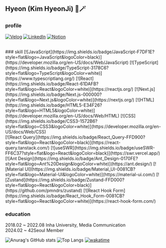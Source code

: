 ## Hyeon (Kim HyeonJi) 🧙🪄

### profile
[![Velog](https://img.shields.io/badge/Velog-20c997?style=flat&logo=V&logoColor=white)](
https://velog.io/@hyeon81/posts)
[![LinkedIn](https://img.shields.io/badge/LinkedIn-0077B5?style=flat&logo=LinkedIn&logoColor=white)](https://www.linkedin.com/public-profile/settings?trk=d_flagship3_profile_self_view_public_profile)
[![Notion](https://img.shields.io/badge/Notion-000000?style=flat&logo=Notion&logoColor=white)](https://www.notion.so/013f062fef3d4f8aa4e0a3864ceaf927?pvs=4)

<br/>
### skill
[![JavaScript](https://img.shields.io/badge/JavaScript-F7DF1E?style=flat&logo=JavaScript&logoColor=black)](https://developer.mozilla.org/en-US/docs/Web/JavaScript)
[![TypeScript](https://img.shields.io/badge/TypeScript-3178C6?style=flat&logo=TypeScript&logoColor=white)](https://www.typescriptlang.org/)
[![React](https://img.shields.io/badge/React-61DAFB?style=flat&logo=React&logoColor=white)](https://reactjs.org/)
[![Next.js](https://img.shields.io/badge/Next.js-000000?style=flat&logo=Next.js&logoColor=white)](https://nextjs.org/)
[![HTML](https://img.shields.io/badge/HTML5-E34F26?style=flat&logo=HTML5&logoColor=white)](https://developer.mozilla.org/en-US/docs/Web/HTML)
[![CSS](https://img.shields.io/badge/CSS3-1572B6?style=flat&logo=CSS3&logoColor=white)](https://developer.mozilla.org/en-US/docs/Web/CSS)
<br/>
[![React Query](https://img.shields.io/badge/React_Query-FFD900?style=flat&logo=React&logoColor=black)](https://react-query.tanstack.com/)
[![useSWR](https://img.shields.io/badge/useSWR-FF6C37?style=flat&logo=React&logoColor=black)](https://swr.vercel.app/)
[![Ant Design](https://img.shields.io/badge/Ant_Design-0170FE?style=flat&logo=Ant%20Design&logoColor=white)](https://ant.design/)
[![Material UI](https://img.shields.io/badge/Material_UI-0081CB?style=flat&logo=Material-UI&logoColor=white)](https://material-ui.com/)
[![Zustand](https://img.shields.io/badge/Zustand-FFD000?style=flat&logo=React&logoColor=black)](https://github.com/pmndrs/zustand)
[![React Hook Form](https://img.shields.io/badge/React_Hook_Form-0081CB?style=flat&logo=React&logoColor=white)](https://react-hook-form.com/)

### education
2018.02 ~ 2022.08 Inha University, Media Communication
<br/>
2024.02 ~ 42Seoul Member

![Anurag's GitHub stats](https://github-readme-stats.vercel.app/api?username=hyeon81&show_icons=true&theme=radical)
![Top Langs](https://github-readme-stats.vercel.app/api/top-langs/?username=hyeon81&layout=compact)
[![wakatime](https://wakatime.com/badge/user/cb103aba-747e-4b2b-9943-dfd1daee2349.svg)](https://wakatime.com/@cb103aba-747e-4b2b-9943-dfd1daee2349)
